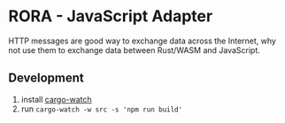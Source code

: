 # RORA - JavaScript Adapter

HTTP messages are good way to exchange data across the Internet, why not use them to exchange data between Rust/WASM and JavaScript.

## Development
1. install [cargo-watch](https://crates.io/crates/cargo-watch)
2. run `cargo-watch -w src -s 'npm run build'`